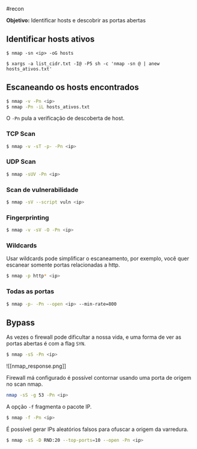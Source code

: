 #recon 

**Objetivo:** Identificar hosts e descobrir as portas abertas
## Identificar hosts ativos

```shell
$ nmap -sn <ip> -oG hosts
```

```shell
$ xargs -a list_cidr.txt -I@ -P5 sh -c 'nmap -sn @ | anew hosts_ativos.txt'
```

## Escaneando os hosts encontrados

```sh
$ nmap -v -Pn <ip>
$ nmap -Pn -iL hosts_ativos.txt
```

O `-Pn` pula a verificação de descoberta de host.

### TCP Scan

```sh
$ nmap -v -sT -p- -Pn <ip>
```

### UDP Scan

```sh
$ nmap -sUV -Pn <ip>
```

### Scan de vulnerabilidade

```sh
$ nmap -sV --script vuln <ip>
```

### Fingerprinting

```sh
$ nmap -v -sV -O -Pn <ip>
```

### Wildcards

Usar wildcards pode simplificar o escaneamento, por exemplo, você quer escanear somente portas relacionadas a http.

```sh
$ nmap -p http* <ip>
```

### Todas as portas

```sh
$ nmap -p- -Pn --open <ip> --min-rate=800
```
## Bypass

As vezes o firewall pode dificultar a nossa vida, e uma forma de ver as portas abertas é com a flag `SYN`.

```sh
$ nmap -sS -Pn <ip>
```

![[nmap_response.png]]

Firewall má configurado é possível contornar usando uma porta de origem no scan nmap.

```sh
nmap -sS -g 53 -Pn <ip>
```

A opção `-f` fragmenta o pacote IP.

```sh
$ nmap -f -Pn <ip>
```

É possível gerar IPs aleatórios falsos para ofuscar a origem da varredura.

```sh
$ nmap -sS -D RND:20 --top-ports=10 --open -Pn <ip>
```

